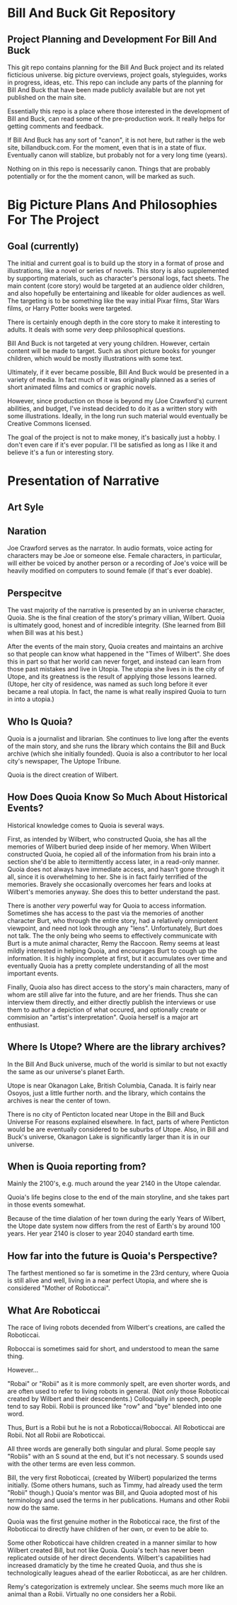 
Bill And Buck Git Repository
===============================


Project Planning and Development For Bill And Buck
------------------------------------------------------

This git repo contains planning for the Bill And Buck project and its related ficticious universe.  big picture overviews, project goals, styleguides, works in progress, ideas, etc.  This repo can include any parts of the planning for Bill And Buck that have been made publicly available but are not yet published on the main site.

Essentially this repo is a place where those interested in the development of Bill and Buck, can read some of the pre-production work.  It really helps for getting comments and feedback.

If Bill And Buck has any sort of "canon", it is not here, but rather is the web site, billandbuck.com.  For the moment, even that is in a state of flux.  Eventually canon will stablize, but probably not for a very long time (years).

Nothing on in this repo is necessarily canon.  Things that are probably potentially or for the the moment canon, will be marked as such.




Big Picture Plans And Philosophies For The Project
================================================


Goal (currently)
-----------------

The initial and current goal is to build up the story in a format of prose and illustrations, like a novel or series of novels. This story is also supplemented by supporting materials, such as character's personal logs, fact sheets. The main content (core story) would be targeted at an audience older children, and also hopefully be entertaining and likeable for older audiences as well.  The targeting is to be something like the way initial Pixar films, Star Wars films, or Harry Potter books were targeted.

There is certainly enough depth in the core story to make it interesting to adults. It deals with some *very* deep philosophical questions.

Bill And Buck is not targeted at very young children. However, certain content will be made to target. Such as short picture books for younger children, which would be mostly illustrations with some text.

Ultimately, if it ever became possible, Bill And Buck would be presented in a variety of media.  In fact much of it was originally planned as a series of short animated films and comics or graphic novels.

However, since production on those is beyond my (Joe Crawford's) current abilities, and budget, I've instead decided to do it as a written story with some illustrations.  Ideally, in the long run such material would eventually be Creative Commons licensed.

The goal of the project is not to make money, it's basically just a hobby. I don't even care if it's ever popular. I'll be satisfied as long as I like it and believe it's a fun or interesting story.






Presentation of Narrative
==============================

Art Syle
-----------------






Naration
-----------

Joe Crawford serves as the narrator. In audio formats, voice acting for characters may be Joe or someone else. Female characters, in particular, will either be voiced by another person or a recording of Joe's voice will be heavily modified on computers to sound female (if that's ever doable).


Perspecitve
------------

The vast majority of the narrative is presented by an in universe character, Quoia.  She is the final creation of the story's primary villian, Wilbert. Quoia is ultimately good, honest and of incredible integrity. (She learned from Bill when Bill was at his best.)

After the events of the main story, Quoia creates and maintains an archive so that people can know what happened in the "Times of Wilbert". She does this in part so that her world can never forget, and instead can learn from those past mistakes and live in Utopia. The utopia she lives in is the city of Utope, and its greatness is the result of applying those lessons learned. (Utope, her city of residence, was named as such long before it ever became a real utopia. In fact, the name is what really inspired Quoia to turn in into a utopia.)



Who Is Quoia?
-------------------

Quoia is a journalist and librarian. She continues to live long after the events of the main story, and she runs the library which contains the Bill and Buck archive (which she initially founded). Quoia is also a contributor to her local city's newspaper, The Uptope Tribune.

Quoia is the direct creation of Wilbert.


How Does Quoia Know So Much About Historical Events?
-----------------------------------------------

Historical knowledge comes to Quoia is several ways.

First, as intended by Wilbert, who constructed Quoia, she has all the memories of Wilbert buried deep inside of her memory. When Wilbert constructed Quoia, he copied all of the information from his brain into a section she'd be able to itermittently access later, in a read-only manner.  Quoia does not always have immediate access, and hasn't gone through it all, since it is overwhelming to her. She is in fact fairly terrified of the memories. Bravely she occasionally overcomes her fears and looks at Wilbert's memories anyway. She does this to better understand the past.

There is another *very* powerful way for Quoia to access information. Sometimes she has access to the past via the memories of another character Burt, who through the entire story, had a relatively omnipotent viewpoint, and need not look through any "lens". Unfortunately, Burt does not talk.  The the only being who seems to effectively communicate with Burt is a mute animal character, Remy the Raccoon. Remy seems at least mildly interested in helping Quoia, and encourages Burt to cough up the information. It is highly incomplete at first, but it accumulates over time and eventually Quoia has a pretty complete understanding of all the most important events.

Finally, Quoia also has direct access to the story's main characters, many of whom are still alive far into the future, and are her friends. Thus she can interview them directly, and either directly publish the interviews or use them to author a depiction of what occured, and optionally create or commision an "artist's interpretation". Quoia herself is  a major art enthusiast.



Where Is Utope? Where are the library archives?
-------------------------

In the Bill And Buck universe, much of the world is similar to but not exactly the same as our universe's planet Earth.

Utope is near Okanagon Lake, British Columbia, Canada.  It is fairly near Osoyos, just a little further north. and the library, which contains the archives is near the center of town.

There is no city of Penticton located near Utope in the Bill and Buck Universe For reasons explained elsewhere.  In fact, parts of where Penticton would be are eventually considered to be suburbs of Utope. Also, in Bill and Buck's universe, Okanagon Lake is significantly larger than it is in our universe.


When is Quoia reporting from?
----------------------------------

Mainly the 2100's, e.g. much around the year 2140 in the Utope calendar.

Quoia's life begins close to the end of the main storyline, and she takes part in those events somewhat.

Because of the time dialation of her town during the early Years of Wilbert, the Utope date system now differs from the rest of Earth's by around 100 years. Her year 2140 is closer to year 2040 standard earth time.


How far into the future is Quoia's Perspective?
--------------------------------------------------------

The farthest mentioned so far is sometime in the 23rd century, where Quoia is still alive and well, living in a near perfect Utopia, and where she is considered "Mother of Roboticcai".





What Are Roboticcai
----------------------
The race of living robots decended from Wilbert's creations, are called the Roboticcai.

Roboccai is sometimes said for short, and understood to mean the same thing.

However...

"Robai" or "Robii" as it is more commonly spelt, are even shorter words, and are often used to refer to living robots in general. (Not *only* those Roboticcai created by Wilbert and their descendents.) Colloquially in speech, people tend to say Robii. Robii is prounced like "row" and "bye" blended into one word.

Thus, Burt is a Robii but he is not a Roboticcai/Roboccai.  All Roboticcai are Robii. Not all Robii are Roboticcai.

All three words are generally both singular and plural. Some people say "Robiis" with an S sound at the end, but it's not necessary. S sounds used with the other terms are even less common.

Bill, the very first Roboticcai, (created by Wilbert) popularized the terms initially. (Some others humans, such as Timmy, had already used the term "Robii" though.) Quoia's mentor was Bill, and Quoia adopted most of his terminology and used the terms in her publications.  Humans and other Robii now do the same.

Quoia was the first genuine mother in the Roboticcai race, the first of the Roboticcai to directly have children of her own, or even to be able to.

Some other Roboticcai have children created in a manner similar to how Wilbert created Bill, but not like Quoia. Quoia's tech has never been replicated outside of her direct decendents. Wilbert's capabilities had increased dramaticly by the time he created Quoia, and thus she is technologically leagues ahead of the earlier Roboticcai, as are her children.

Remy's categorization is extremely unclear.  She seems much more like an animal than a Robii. Virtually no one considers her a Robii.




